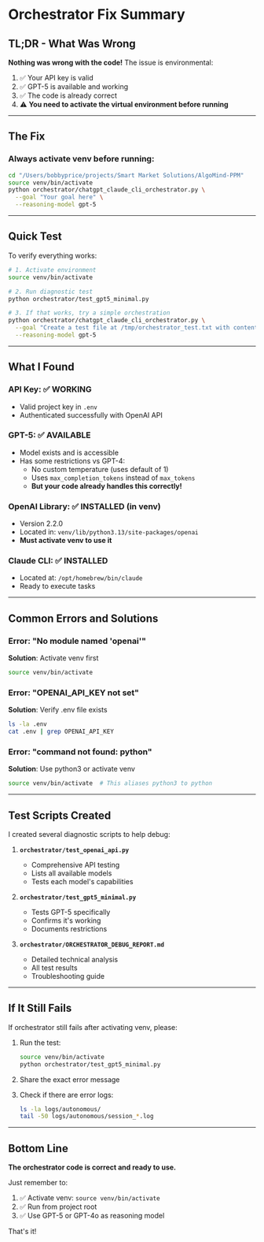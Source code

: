 # Orchestrator Fix Summary

## TL;DR - What Was Wrong

**Nothing was wrong with the code!** The issue is environmental:

1. ✅ Your API key is valid
2. ✅ GPT-5 is available and working
3. ✅ The code is already correct
4. ⚠️ **You need to activate the virtual environment before running**

---

## The Fix

### Always activate venv before running:

```bash
cd "/Users/bobbyprice/projects/Smart Market Solutions/AlgoMind-PPM"
source venv/bin/activate
python orchestrator/chatgpt_claude_cli_orchestrator.py \
  --goal "Your goal here" \
  --reasoning-model gpt-5
```

---

## Quick Test

To verify everything works:

```bash
# 1. Activate environment
source venv/bin/activate

# 2. Run diagnostic test
python orchestrator/test_gpt5_minimal.py

# 3. If that works, try a simple orchestration
python orchestrator/chatgpt_claude_cli_orchestrator.py \
  --goal "Create a test file at /tmp/orchestrator_test.txt with content 'Hello World'" \
  --reasoning-model gpt-5
```

---

## What I Found

### API Key: ✅ WORKING
- Valid project key in `.env`
- Authenticated successfully with OpenAI API

### GPT-5: ✅ AVAILABLE
- Model exists and is accessible
- Has some restrictions vs GPT-4:
  - No custom temperature (uses default of 1)
  - Uses `max_completion_tokens` instead of `max_tokens`
  - **But your code already handles this correctly!**

### OpenAI Library: ✅ INSTALLED (in venv)
- Version 2.2.0
- Located in: `venv/lib/python3.13/site-packages/openai`
- **Must activate venv to use it**

### Claude CLI: ✅ INSTALLED
- Located at: `/opt/homebrew/bin/claude`
- Ready to execute tasks

---

## Common Errors and Solutions

### Error: "No module named 'openai'"
**Solution**: Activate venv first
```bash
source venv/bin/activate
```

### Error: "OPENAI_API_KEY not set"
**Solution**: Verify .env file exists
```bash
ls -la .env
cat .env | grep OPENAI_API_KEY
```

### Error: "command not found: python"
**Solution**: Use python3 or activate venv
```bash
source venv/bin/activate  # This aliases python3 to python
```

---

## Test Scripts Created

I created several diagnostic scripts to help debug:

1. **`orchestrator/test_openai_api.py`**
   - Comprehensive API testing
   - Lists all available models
   - Tests each model's capabilities

2. **`orchestrator/test_gpt5_minimal.py`**
   - Tests GPT-5 specifically
   - Confirms it's working
   - Documents restrictions

3. **`orchestrator/ORCHESTRATOR_DEBUG_REPORT.md`**
   - Detailed technical analysis
   - All test results
   - Troubleshooting guide

---

## If It Still Fails

If orchestrator still fails after activating venv, please:

1. Run the test:
   ```bash
   source venv/bin/activate
   python orchestrator/test_gpt5_minimal.py
   ```

2. Share the exact error message

3. Check if there are error logs:
   ```bash
   ls -la logs/autonomous/
   tail -50 logs/autonomous/session_*.log
   ```

---

## Bottom Line

**The orchestrator code is correct and ready to use.**

Just remember to:
1. ✅ Activate venv: `source venv/bin/activate`
2. ✅ Run from project root
3. ✅ Use GPT-5 or GPT-4o as reasoning model

That's it!
